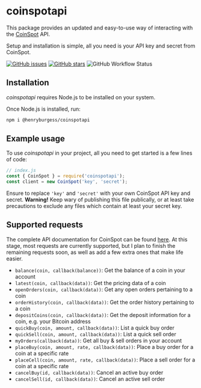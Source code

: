 # coinspotapi

This package provides an updated and easy-to-use way of interacting with the [CoinSpot](https://www.coinspot.com.au/) API.

Setup and installation is simple, all you need is your API key and secret from CoinSpot.

[![GitHub issues](https://img.shields.io/github/issues/henry-burgess/coinspotapi)](https://github.com/henry-burgess/coinspotapi/issues)
[![GitHub stars](https://img.shields.io/github/stars/henry-burgess/coinspotapi)](https://github.com/henry-burgess/coinspotapi/stargazers)
![GitHub Workflow Status](https://img.shields.io/github/workflow/status/henry-burgess/coinspotapi/CI)

## Installation

*coinspotapi* requires Node.js to be installed on your system.

Once Node.js is installed, run:

```bash
npm i @henryburgess/coinspotapi
```

## Example usage

To use *coinspotapi* in your project, all you need to get started is a few lines of code:

```javascript
// index.js
const { CoinSpot } = require('coinspotapi');
const client = new CoinSpot('key', 'secret');
```

Ensure to replace `'key'` and `'secret'` with your own CoinSpot API key and secret. **Warning!** Keep wary of publishing this file publically, or at least take precautions to exclude any files which contain at least your secret key.

## Supported requests

The complete API documentation for CoinSpot can be found [here](https://www.coinspot.com.au/api). At this stage, most requests are currently supported, but I plan to finish the remaining requests soon, as well as add a few extra ones that make life easier.

* `balance(coin, callback(balance))`: Get the balance of a coin in your account
* `latest(coin, callback(data))`: Get the pricing data of a coin
* `openOrders(coin, callback(data))`: Get any open orders pertaining to a coin
* `orderHistory(coin, callback(data))`: Get the order history pertaining to a coin
* `depositCoins(coin, callback(data))`: Get the deposit information for a coin, e.g. your Bitcoin address
* `quickBuy(coin, amount, callback(data))`: List a quick buy order
* `quickSell(coin, amount, callback(data))`: List a quick sell order
* `myOrders(callback(data))`: Get all buy & sell orders in your account
* `placeBuy(coin, amount, rate, callback(data))`: Place a buy order for a coin at a specific rate
* `placeCell(coin, amount, rate, callback(data))`: Place a sell order for a coin at a specific rate
* `cancelBuy(id, callback(data))`: Cancel an active buy order
* `cancelSell(id, callback(data))`: Cancel an active sell order